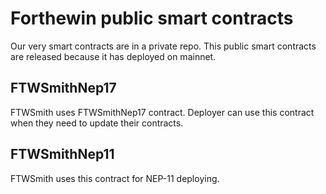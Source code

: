 # Forthewin public smart contracts

Our very smart contracts are in a private repo. This public smart contracts are released because it has deployed on mainnet.

## FTWSmithNep17
FTWSmith uses FTWSmithNep17 contract. Deployer can use this contract when they need to update their contracts.

## FTWSmithNep11
FTWSmith uses this contract for NEP-11 deploying.

